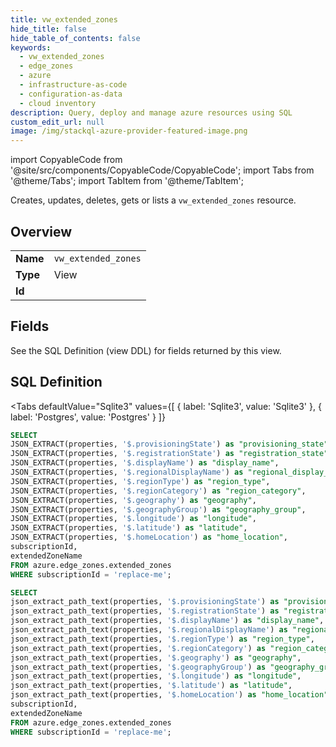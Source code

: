 ```yaml
--- 
title: vw_extended_zones
hide_title: false
hide_table_of_contents: false
keywords:
  - vw_extended_zones
  - edge_zones
  - azure
  - infrastructure-as-code
  - configuration-as-data
  - cloud inventory
description: Query, deploy and manage azure resources using SQL
custom_edit_url: null
image: /img/stackql-azure-provider-featured-image.png
---
```


import CopyableCode from '@site/src/components/CopyableCode/CopyableCode';
import Tabs from '@theme/Tabs';
import TabItem from '@theme/TabItem';

Creates, updates, deletes, gets or lists a <code>vw_extended_zones</code> resource.

## Overview
<table><tbody>
<tr><td><b>Name</b></td><td><code>vw_extended_zones</code></td></tr>
<tr><td><b>Type</b></td><td>View</td></tr>
<tr><td><b>Id</b></td><td><CopyableCode code="azure.edge_zones.vw_extended_zones" /></td></tr>
</tbody></table>

## Fields

See the SQL Definition (view DDL) for fields returned by this view.

## SQL Definition

<Tabs
defaultValue="Sqlite3"
values={[
{ label: 'Sqlite3', value: 'Sqlite3' },
{ label: 'Postgres', value: 'Postgres' }
]}
>
<TabItem value="Sqlite3">

```sql
SELECT
JSON_EXTRACT(properties, '$.provisioningState') as "provisioning_state",
JSON_EXTRACT(properties, '$.registrationState') as "registration_state",
JSON_EXTRACT(properties, '$.displayName') as "display_name",
JSON_EXTRACT(properties, '$.regionalDisplayName') as "regional_display_name",
JSON_EXTRACT(properties, '$.regionType') as "region_type",
JSON_EXTRACT(properties, '$.regionCategory') as "region_category",
JSON_EXTRACT(properties, '$.geography') as "geography",
JSON_EXTRACT(properties, '$.geographyGroup') as "geography_group",
JSON_EXTRACT(properties, '$.longitude') as "longitude",
JSON_EXTRACT(properties, '$.latitude') as "latitude",
JSON_EXTRACT(properties, '$.homeLocation') as "home_location",
subscriptionId,
extendedZoneName
FROM azure.edge_zones.extended_zones
WHERE subscriptionId = 'replace-me';
```

</TabItem>
<TabItem value="Postgres">

```sql
SELECT
json_extract_path_text(properties, '$.provisioningState') as "provisioning_state",
json_extract_path_text(properties, '$.registrationState') as "registration_state",
json_extract_path_text(properties, '$.displayName') as "display_name",
json_extract_path_text(properties, '$.regionalDisplayName') as "regional_display_name",
json_extract_path_text(properties, '$.regionType') as "region_type",
json_extract_path_text(properties, '$.regionCategory') as "region_category",
json_extract_path_text(properties, '$.geography') as "geography",
json_extract_path_text(properties, '$.geographyGroup') as "geography_group",
json_extract_path_text(properties, '$.longitude') as "longitude",
json_extract_path_text(properties, '$.latitude') as "latitude",
json_extract_path_text(properties, '$.homeLocation') as "home_location",
subscriptionId,
extendedZoneName
FROM azure.edge_zones.extended_zones
WHERE subscriptionId = 'replace-me';
```

</TabItem>
</Tabs>
